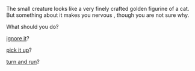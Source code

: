 The small creature looks like a very finely crafted golden figurine of a cat.
But something about it makes you nervous , though you are not sure why.

What should you do?

[ignore it](ignore-it/ignore-it.md)?

[pick it up](pick-it-up/pick-it-up.md)?

[turn and run](turn-and-run/turn-and-run.md)?